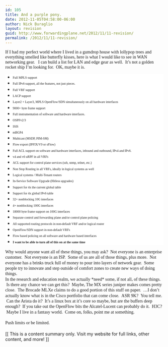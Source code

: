 ```yaml
---
id: 105
title: And a purple pony.
date: 2012-11-05T04:58:00-06:00
author: Nick Buraglio
layout: revision
guid: http://www.forwardingplane.net/2012/11/11-revision/
permalink: /2012/11/11-revision/
---
```

<span style="font-family: Times, Times New Roman, serif;">If I had my perfect world where I lived in a gumdrop house with lollypop trees and everything smelled like butterfly kisses, here is what I would like to see in WAN networking gear.   I can build a list for LAN and edge gear as well.  It&#8217;s not a golden rocket ship I&#8217;m looking for.  OK, maybe it is. </span>

<ul style="background-color: white; line-height: 17.33333396911621px;">
  <li style="line-height: 13pt; margin: 0px; padding: 0px;">
    <span style="font-family: Times, Times New Roman, serif; font-size: x-small;">Full MPLS support </span>
  </li>
  <li style="line-height: 13pt; margin: 0px; padding: 0px;">
    <span style="font-family: Times, Times New Roman, serif; font-size: x-small;">Full IPv6 support, all the features, not just pieces.    </span>
  </li>
  <li style="line-height: 13pt; margin: 0px; padding: 0px;">
    <span style="font-family: Times, Times New Roman, serif; font-size: x-small;">Full VRF support </span>
  </li>
  <li style="line-height: 13pt; margin: 0px; padding: 0px;">
    <span style="font-family: Times, Times New Roman, serif; font-size: x-small;">LACP support</span>
  </li>
  <li style="line-height: 13pt; margin: 0px; padding: 0px;">
    <span style="font-family: Times, Times New Roman, serif; font-size: x-small;">Layer2 + Layer3, MPLS OpenFlow/SDN simultaneously on all hardware interfaces</span>
  </li>
  <li style="line-height: 13pt; margin: 0px; padding: 0px;">
    <span style="font-family: Times, Times New Roman, serif; font-size: x-small;">9000+ byte frame support</span>
  </li>
  <li style="line-height: 13pt; margin: 0px; padding: 0px;">
    <span style="font-family: Times, Times New Roman, serif; font-size: x-small;">Full instrumentation of software and hardware interfaces.</span>
  </li>
  <li style="line-height: 13pt; margin: 0px; padding: 0px;">
    <span style="font-family: Times, Times New Roman, serif; font-size: x-small;">OSPFv2/3</span>
  </li>
  <li style="line-height: 13pt; margin: 0px; padding: 0px;">
    <span style="font-family: Times, Times New Roman, serif; font-size: x-small;">ISIS</span>
  </li>
  <li style="line-height: 13pt; margin: 0px; padding: 0px;">
    <span style="font-family: Times, Times New Roman, serif; font-size: x-small;">mBGP4</span>
  </li>
  <li style="line-height: 13pt; margin: 0px; padding: 0px;">
    <span style="font-family: Times, Times New Roman, serif; font-size: x-small;">Multicast (MSDP, PIM-SM)</span>
  </li>
  <li style="line-height: 13pt; margin: 0px; padding: 0px;">
    <span style="font-family: Times, Times New Roman, serif; font-size: x-small;">Flow export (IPFIX/V9 or sFlow)</span>
  </li>
  <li style="line-height: 13pt; margin: 0px; padding: 0px;">
    <span style="font-family: Times, Times New Roman, serif; font-size: x-small;">Full ACL support on software and hardware interfaces, inbound and outbound, IPv4 and IPv6.</span>
  </li>
  <li style="line-height: 13pt; margin: 0px; padding: 0px;">
    <span style="font-family: Times, Times New Roman, serif; font-size: x-small;">v4 and v6 uRPF in all VRFs</span>
  </li>
  <li style="line-height: 13pt; margin: 0px; padding: 0px;">
    <span style="font-family: Times, Times New Roman, serif; font-size: x-small;">ACL support for control plane services (ssh, snmp, telnet, etc.)</span>
  </li>
  <li style="line-height: 13pt; margin: 0px; padding: 0px;">
    <span style="font-family: Times, Times New Roman, serif; font-size: x-small;">Non Stop Routing in all VRFs, ideally in logical systems as well  </span>
  </li>
  <li style="line-height: 13pt; margin: 0px; padding: 0px;">
    <span style="font-family: Times, Times New Roman, serif; font-size: x-small;">Logical systems / Multi-Tenant routers</span>
  </li>
  <li style="line-height: 13pt; margin: 0px; padding: 0px;">
    <span style="font-family: Times, Times New Roman, serif; font-size: x-small;">In-Service Software Upgrade (Hitless upgrades)</span>
  </li>
  <li style="line-height: 13pt; margin: 0px; padding: 0px;">
    <span style="font-family: Times, Times New Roman, serif; font-size: x-small;">Support for 4x the current global table</span>
  </li>
  <li style="line-height: 13pt; margin: 0px; padding: 0px;">
    <span style="font-family: Times, Times New Roman, serif; font-size: x-small;">Support for 4x global IPv6 table</span>
  </li>
  <li style="line-height: 13pt; margin: 0px; padding: 0px;">
    <span style="font-family: Times, Times New Roman, serif; font-size: x-small;">32+ nonblocking 10G interfaces</span>
  </li>
  <li style="line-height: 13pt; margin: 0px; padding: 0px;">
    <span style="font-family: Times, Times New Roman, serif; font-size: x-small;">4+ nonblocking 100G interfaces</span>
  </li>
  <li style="line-height: 13pt; margin: 0px; padding: 0px;">
    <span style="font-family: Times, Times New Roman, serif; font-size: x-small;">18000 byte frame support on 100G interfaces</span>
  </li>
  <li style="line-height: 13pt; margin: 0px; padding: 0px;">
    <span style="font-family: Times, Times New Roman, serif; font-size: x-small;">Separate control and forwarding plane and/or control plane policing</span>
  </li>
  <li style="line-height: 13pt; margin: 0px; padding: 0px;">
    <span style="font-family: Times, Times New Roman, serif; font-size: x-small;">All supported routing protocols in non-default VRF and/or logical router</span>
  </li>
  <li style="line-height: 13pt; margin: 0px; padding: 0px;">
    <span style="font-family: Times, Times New Roman, serif; font-size: x-small;">OpenFlow/SDN support in non-default VRFs</span>
  </li>
  <li style="line-height: 13pt; margin: 0px; padding: 0px;">
    <span style="font-family: Times, Times New Roman, serif; font-size: x-small;">Flow based policing on all software and hardware based interfaces</span>
  </li>
  <li style="line-height: 13pt; margin: 0px; padding: 0px;">
    <b><span style="font-family: Times, Times New Roman, serif; font-size: x-small;">I want to be able to turn all of this on at the same time </span></b>
  </li>
</ul>

<div>
  <span style="font-family: Times, Times New Roman, serif;"><span style="line-height: 17.33333396911621px;">Why would anyone want all of these things, you may ask?  Not everyone is an enterprise customer.  Not everyone is an ISP.  Some of us are all of those things, plus more.  Not everyone has a brinks truck full of money to pour into layers of network gear.  Some people try to innovate and step outside of comfort zones to create new ways of doing things.  </span></span>
</div>

<div>
  <span style="font-family: Times, Times New Roman, serif;"><span style="line-height: 17.33333396911621px;">In the research and education realm, we actually *need* some, if not all, of these things.  Is there any chance we can get this?  Maybe, The MX series juniper makes comes pretty close.  The Brocade MLXe claims to do a good portion of this stuff on paper.  &#8230;I don&#8217;t actually know what is in the Cisco portfolio that can come close.  ASR 9K?  You tell me.  Can the Arista do it?  It&#8217;s a linux box at it&#8217;s core so maybe, but are the buffers deep enough?  If you take out the OpenFlow bits the Alcatel-Lucent can probably do it.  H3C?  Maybe I live in a fantasy world.  Come on, folks, point me at something.  </span></span>
</div>

<div>
  <span style="font-family: Times, Times New Roman, serif;"><span style="line-height: 17.33333396911621px;"><br /></span></span>
</div>

<div>
  <span style="font-family: Times, 'Times New Roman', serif; line-height: 17.33333396911621px;">Push limits or be limited.  </span>
</div>

<div>
  <span style="font-family: Times, 'Times New Roman', serif; line-height: 17.33333396911621px;"><br /></span>
</div>

<div>
  [[ This is a content summary only. Visit my website for full links, other content, and more! ]]
</div>